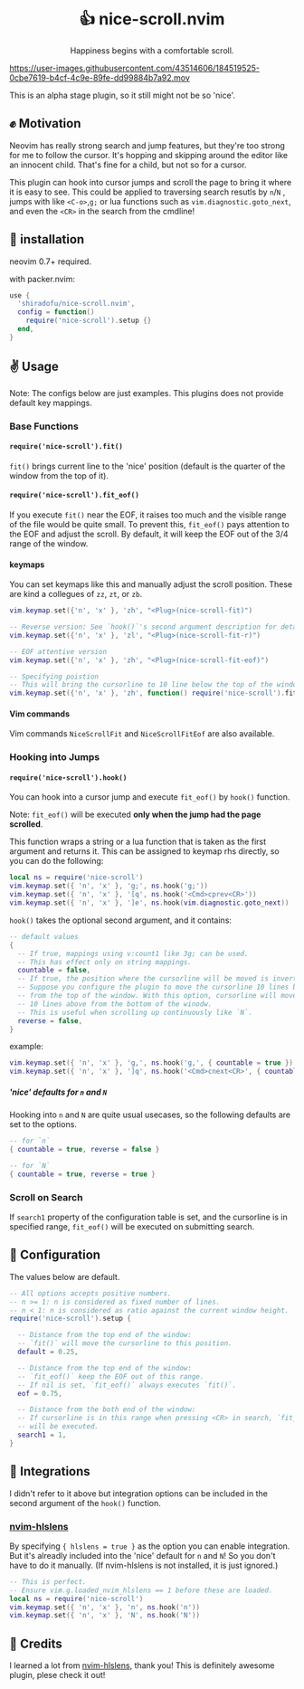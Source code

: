 <p align="center">
  <h1 align="center">👍 nice-scroll.nvim</h2>
</p>

<p align="center">
  Happiness begins with a comfortable scroll.
</p>

https://user-images.githubusercontent.com/43514606/184519525-0cbe7619-b4cf-4c9e-89fe-dd99884b7a92.mov

This is an alpha stage plugin, so it still might not be so 'nice'.

## ✊ Motivation

Neovim has really strong search and jump features, but they're too strong for me
to follow the cursor. It's hopping and skipping around the editor like an
innocent child. That's fine for a child, but not so for a cursor.

This plugin can hook into cursor jumps and scroll the page to bring it where it
is easy to see. This could be applied to traversing search resutls by `n`/`N` ,
jumps with like `<C-o>`,`g;` or lua functions such as
`vim.diagnostic.goto_next`, and even the `<CR>` in the search from the cmdline!

## 👋 installation

neovim 0.7+ required.

with packer.nvim:

```lua
use {
  'shiradofu/nice-scroll.nvim',
  config = function()
    require('nice-scroll').setup {}
  end,
}
```

## ✌️ Usage

Note: The configs below are just examples. This plugins does not provide default
key mappings.

### Base Functions

#### `require('nice-scroll').fit()`

`fit()` brings current line to the 'nice' position (default is the quarter of
the window from the top of it).

#### `require('nice-scroll').fit_eof()`

If you execute `fit()` near the EOF, it raises too much and the visible range of
the file would be quite small. To prevent this, `fit_eof()` pays attention to
the EOF and adjust the scroll. By default, it will keep the EOF out of the 3/4
range of the window.

#### keymaps

You can set keymaps like this and manually adjust the scroll position. These are
kind a collegues of `zz`, `zt`, or `zb`.

```lua
vim.keymap.set({'n', 'x' }, 'zh', "<Plug>(nice-scroll-fit)")

-- Reverse version: See `hook()`'s second argument description for details.
vim.keymap.set({'n', 'x' }, 'zl', "<Plug>(nice-scroll-fit-r)")

-- EOF attentive version
vim.keymap.set({'n', 'x' }, 'zh', "<Plug>(nice-scroll-fit-eof)")

-- Specifying poistion
-- This will bring the cursorline to 10 line below the top of the window
vim.keymap.set({'n', 'x' }, 'zh', function() require('nice-scroll').fit(10) end)
```

#### Vim commands

Vim commands `NiceScrollFit` and `NiceScrollFitEof` are also available.

### Hooking into Jumps

#### `require('nice-scroll').hook()`

You can hook into a cursor jump and execute `fit_eof()` by `hook()` function.

Note: `fit_eof()` will be executed **only when the jump had the page scrolled**.

This function wraps a string or a lua function that is taken as the first
argument and returns it. This can be assigned to keymap rhs directly, so you can
do the following:

```lua
local ns = require('nice-scroll')
vim.keymap.set({ 'n', 'x' }, 'g;', ns.hook('g;'))
vim.keymap.set({ 'n', 'x' }, '[q', ns.hook('<Cmd>cprev<CR>'))
vim.keymap.set({ 'n', 'x' }, ']e', ns.hook(vim.diagnostic.goto_next))
```

`hook()` takes the optional second argument, and it contains:

```lua
-- default values
{
  -- If true, mappings using v:count1 like 3g; can be used.
  -- This has effect only on string mappings.
  countable = false,
  -- If true, the position where the cursorline will be moved is inverted.
  -- Suppose you configure the plugin to move the cursorline 10 lines below
  -- from the top of the window. With this option, cursorline will moved to
  -- 10 lines above from the bottom of the winodw.
  -- This is useful when scrolling up continuously like `N`.
  reverse = false,
}
```

example:

```lua
vim.keymap.set({ 'n', 'x' }, 'g,', ns.hook('g,', { countable = true }))
vim.keymap.set({ 'n', 'x' }, ']q', ns.hook('<Cmd>cnext<CR>', { countable = true }))
```

##### 'nice' defaults for `n` and `N`

Hooking into `n` and `N` are quite usual usecases, so the following defaults are
set to the options.

```lua
-- for `n`
{ countable = true, reverse = false }

-- for `N`
{ countable = true, reverse = true }
```

### Scroll on Search

If `search1` property of the configuration table is set, and the cursorline is
in specified range, `fit_eof()` will be executed on submitting search.

## 💪 Configuration

The values below are default.

```lua
-- All options accepts positive numbers.
-- n >= 1: n is considered as fixed number of lines.
-- n < 1: n is considered as ratio against the current window height.
require('nice-scroll').setup {

  -- Distance from the top end of the window:
  -- `fit()` will move the cursorline to this position.
  default = 0.25,

  -- Distance from the top end of the window:
  -- `fit_eof()` keep the EOF out of this range.
  -- If nil is set, `fit_eof()` always executes `fit()`.
  eof = 0.75,

  -- Distance from the both end of the window:
  -- If cursorline is in this range when pressing <CR> in search, `fit_eof()`
  -- will be executed.
  search1 = 1,
}
```

## 🤝 Integrations

I didn't refer to it above but integration options can be included in the second
argument of the `hook()` function.

### [nvim-hlslens](https://github.com/kevinhwang91/nvim-hlslens/)

By specifying `{ hlslens = true }` as the option you can enable integration. But
it's alreadly included into the 'nice' default for `n` and `N`! So you don't
have to do it manually. (If nvim-hlslens is not installed, it is just ignored.)

```lua
-- This is perfect.
-- Ensure vim.g.loaded_nvim_hlslens == 1 before these are loaded.
local ns = require('nice-scroll')
vim.keymap.set({ 'n', 'x' }, 'n', ns.hook('n'))
vim.keymap.set({ 'n', 'x' }, 'N', ns.hook('N'))
```

## 🙏 Credits

I learned a lot from
[nvim-hlslens](https://github.com/kevinhwang91/nvim-hlslens/), thank you! This
is definitely awesome plugin, plese check it out!
